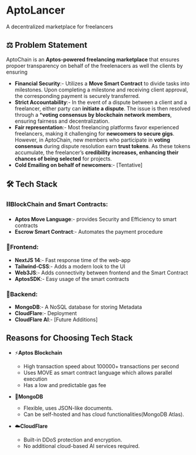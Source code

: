 # AptoLancer
A decentralized marketplace for freelancers

## ⚖️ Problem Statement

AptoChain is an **Aptos-powered freelancing marketplace** that ensures propoer transparency on behalf of the freelenacers as well the clients by ensuring
- **Financial Security**:-  Utilizes a **Move Smart Contract** to divide tasks into milestones. Upon completing a milestone and receiving client approval, the corresponding payment is securely transferred.
- **Strict Accountability**:- In the event of a dispute between a client and a freelancer, either party can **initiate a dispute**. The issue is then resolved through a ***voting consensus by blockchain network members**, ensuring fairness and decentralization.
- **Fair representation**:-  Most freelancing platforms favor experienced freelancers, making it challenging for **newcomers to secure gigs**. However, in AptoChain, new members who participate in **voting consensus** during dispute resolution earn **trust tokens**. As these tokens accumulate, the freelancer’s **credibility increases, enhancing their chances of being selected** for projects.
- **Cold Emailing on behalf of newcomers**:- [Tentative]

## 🛠 Tech Stack

### ⛓️**BlockChain and Smart Contracts:**
- **Aptos Move Language**:- provides Security and Efficiency to smart contracts
- **Escrow Smart Contract**:- Automates the payment procedure

### 🎨**Frontend:**
- **NextJS 14**:- Fast response time of the web-app
- **Tailwind-CSS**:- Adds a modern look to the UI
- **Web3JS**:- Adds connectivity between frontend and the Smart Contract
- **AptosSDK**:- Easy usage of the smart contracts

### 💾**Backend:**
- **MongoDB**:- A NoSQL database for storing Metadata
- **CloudFlare**:- Deployment
- **CloudFlare AI**:- [Future Additions]

## Reasons for Choosing Tech Stack
- ⚡**Aptos Blockchain**
  - High transaction speed about 100000+ transactions per second
  - Uses MOVE as smart contract language which allows parallel execution
  - Has a low and predictable gas fee

- 🍃**MongoDB**
  - Flexible, uses JSON-like documents.
  - Can be self-hosted and has cloud functionalities(MongoDB Atlas).

- ☁️**CloudFlare**
  - Built-in DDoS protection and encryption.
  - No additional cloud-based AI services required. 


